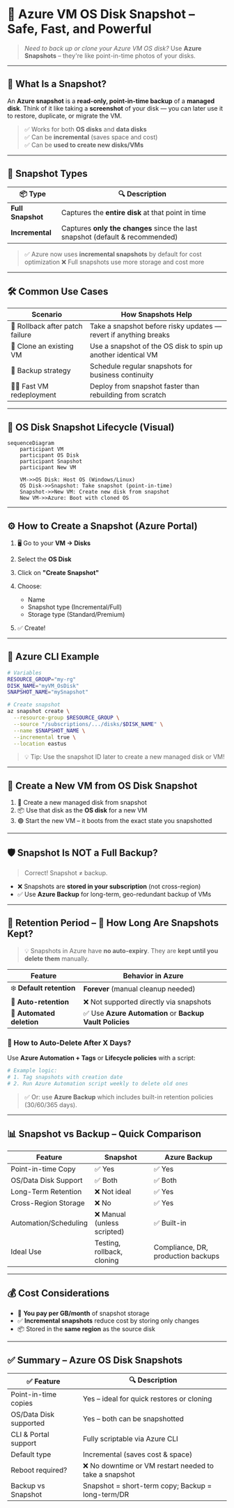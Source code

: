 # 📸 Azure VM OS Disk Snapshot – Safe, Fast, and Powerful

> _Need to back up or clone your Azure VM OS disk?_ Use **Azure Snapshots** – they're like point-in-time photos of your disks.

---

## 🧠 What Is a Snapshot?

An **Azure snapshot** is a **read-only, point-in-time backup** of a **managed disk**. Think of it like taking a **screenshot** of your disk — you can later use it to restore, duplicate, or migrate the VM.

> ✅ Works for both **OS disks** and **data disks**  
> ✅ Can be **incremental** (saves space and cost)  
> ✅ Can be **used to create new disks/VMs**

---

## 🧱 Snapshot Types

| 📦 Type           | 🔍 Description                                                                |
| ----------------- | ----------------------------------------------------------------------------- |
| **Full Snapshot** | Captures the **entire disk** at that point in time                            |
| **Incremental**   | Captures **only the changes** since the last snapshot (default & recommended) |

> ✅ Azure now uses **incremental snapshots** by default for cost optimization
> ❌ Full snapshots use more storage and cost more

---

## 🛠️ Common Use Cases

| Scenario                        | How Snapshots Help                                               |
| ------------------------------- | ---------------------------------------------------------------- |
| 🛑 Rollback after patch failure | Take a snapshot before risky updates — revert if anything breaks |
| 🧪 Clone an existing VM         | Use a snapshot of the OS disk to spin up another identical VM    |
| 🔄 Backup strategy              | Schedule regular snapshots for business continuity               |
| 🏃‍♂️ Fast VM redeployment         | Deploy from snapshot faster than rebuilding from scratch         |

---

## 🔁 OS Disk Snapshot Lifecycle (Visual)

```mermaid
sequenceDiagram
    participant VM
    participant OS Disk
    participant Snapshot
    participant New VM

    VM->>OS Disk: Host OS (Windows/Linux)
    OS Disk->>Snapshot: Take snapshot (point-in-time)
    Snapshot->>New VM: Create new disk from snapshot
    New VM->>Azure: Boot with cloned OS
```

---

## ⚙️ How to Create a Snapshot (Azure Portal)

1. 🖥️ Go to your **VM → Disks**
2. Select the **OS Disk**
3. Click on **"Create Snapshot"**
4. Choose:

   - Name
   - Snapshot type (Incremental/Full)
   - Storage type (Standard/Premium)

5. ✅ Create!

---

## 🧪 Azure CLI Example

```bash
# Variables
RESOURCE_GROUP="my-rg"
DISK_NAME="myVM_OsDisk"
SNAPSHOT_NAME="mySnapshot"

# Create snapshot
az snapshot create \
  --resource-group $RESOURCE_GROUP \
  --source "/subscriptions/.../disks/$DISK_NAME" \
  --name $SNAPSHOT_NAME \
  --incremental true \
  --location eastus
```

> 💡 Tip: Use the snapshot ID later to create a new managed disk or VM!

---

## 🚀 Create a New VM from OS Disk Snapshot

1. 🧱 Create a new managed disk from snapshot
2. 📦 Use that disk as the **OS disk** for a new VM
3. 🟢 Start the new VM – it boots from the exact state you snapshotted

---

## 🛡️ Snapshot Is NOT a Full Backup?

> Correct! Snapshot ≠ backup.

- ❌ Snapshots are **stored in your subscription** (not cross-region)
- ✅ Use **Azure Backup** for long-term, geo-redundant backup of VMs

---

## 🧮 Retention Period – 🧊 How Long Are Snapshots Kept?

> 💡 Snapshots in Azure have **no auto-expiry**. They are **kept until you delete them** manually.

| Feature                   | Behavior in Azure                                        |
| ------------------------- | -------------------------------------------------------- |
| ❄️ **Default retention**  | **Forever** (manual cleanup needed)                      |
| 🔁 **Auto-retention**     | ❌ Not supported directly via snapshots                  |
| 📅 **Automated deletion** | ✅ Use **Azure Automation** or **Backup Vault Policies** |

### 🔄 How to Auto-Delete After X Days?

Use **Azure Automation + Tags** or **Lifecycle policies** with a script:

```bash
# Example logic:
# 1. Tag snapshots with creation date
# 2. Run Azure Automation script weekly to delete old ones
```

> ✅ Or: use **Azure Backup** which includes built-in retention policies (30/60/365 days).

---

## 📊 Snapshot vs Backup – Quick Comparison

| Feature               | **Snapshot**                | **Azure Backup**                   |
| --------------------- | --------------------------- | ---------------------------------- |
| Point-in-time Copy    | ✅ Yes                      | ✅ Yes                             |
| OS/Data Disk Support  | ✅ Both                     | ✅ Both                            |
| Long-Term Retention   | ❌ Not ideal                | ✅ Yes                             |
| Cross-Region Storage  | ❌ No                       | ✅ Yes                             |
| Automation/Scheduling | ❌ Manual (unless scripted) | ✅ Built-in                        |
| Ideal Use             | Testing, rollback, cloning  | Compliance, DR, production backups |

---

## 💰 Cost Considerations

- 🔢 **You pay per GB/month** of snapshot storage
- ✅ **Incremental snapshots** reduce cost by storing only changes
- 📦 Stored in the **same region** as the source disk

---

## ✅ Summary – Azure OS Disk Snapshots

| ✅ Feature             | 🔍 Description                                         |
| ---------------------- | ------------------------------------------------------ |
| Point-in-time copies   | Yes – ideal for quick restores or cloning              |
| OS/Data Disk supported | Yes – both can be snapshotted                          |
| CLI & Portal support   | Fully scriptable via Azure CLI                         |
| Default type           | Incremental (saves cost & space)                       |
| Reboot required?       | ❌ No downtime or VM restart needed to take a snapshot |
| Backup vs Snapshot     | Snapshot = short-term copy; Backup = long-term/DR      |
